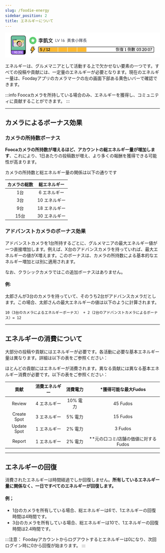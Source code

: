 ```yaml
---
slug: /foodie-energy
sidebar_position: 2
title: エネルギーについて
---
```


![Energy bar](../energybar.jpg)

エネルギーは、グルメマニアとして活動する上で欠かせない要素の一つです。すべての投稿や貢献には、一定量のエネルギーが必要となります。現在のエネルギー量は、Foodayアプリのカメラマークの左の画面下部ある黄色いバーで確認できます。

:::info
Foocaカメラを所持している場合のみ、エネルギーを獲得し、コミュニティに貢献することができます。
:::

***

## カメラによるボーナス効果

### カメラの所持数ボーナス

**Foocaカメラの所持数が増えるほど、アカウントの総エネルギー量が増加します**、これにより、1日あたりの投稿数が増え、より多くの報酬を獲得できる可能性が高まります。

カメラの所持数と総エネルギー量の関係は以下の通りです

| カメラの総数  | 総エネルギー  | 
|:---:|:---:|
| 1台 | 6 エネルギー |
| 3台 | 10 エネルギー  | 
| 9台 | 18 エネルギー | 
| 15台 | 30 エネルギー | 

### アドバンストカメラのボーナス効果

アドバンストカメラを1台所持するごとに、グルメマニアの最大エネルギー値が一つ直接増加します。例えば、X台のアドバンスカメラを持っていれば、最大エネルギーの値がX増えます。このボーナスは、カメラの所持数による基本的なエネルギー増加とは別に適用されます。

なお、クラシックカメラではこの追加ボーナスはありません。
 

#### 例:

太郎さんが3台のカメラを持っていて、そのうち2台がアドバンスカメラだとします。この場合、太郎さんの最大エネルギーの値は以下のように計算されます。

```
10（3台のカメラによるエネルギーボーナス） + 2（2台のアドバンストカメラによるボーナス）= 12
```

***

## エネルギーの消費について

大部分の投稿や貢献にはエネルギーが必要です。各活動に必要な基本エネルギー量は異なります。詳細は以下の表をご参照ください：

ほとんどの貢献にはエネルギーが消費されます。異なる貢献には異なる基本エネルギー消費が必要です。以下の表をご参照ください：

| 貢献  | 消費エネルギー   | 消費電力     | *獲得可能な最大Fudos  |
|:---:        | :---:        |:---:       | :---:       |
| Review      | 4 エネルギー  | 10% 電力  | 45 Fudos    |
| Create Spot | 3 エネルギー  | 5% 電力   | 15 Fudos   |
| Update Spot | 1 エネルギー  | 2% 電力   | 3 Fudos    |
| Report      | 1 エネルギー  | 2% 電力   | **元の口コミ/店舗の価値に対するFudos     |

***

## エネルギーの回復

消費されたエネルギーは時間経過でしか回復しません。**所有しているエネルギー量に関係なく、一日ですべてのエネルギーが回復します。**

#### 例；

* 1台のカメラを所有している場合、総エネルギーは6で、1エネルギーの回復時間は4時間です。
* 3台のカメラを所有している場合、総エネルギーは10で、1エネルギーの回復時間は2.4時間です。


:::注意：
Foodayアカウントからログアウトするとエネルギーは0になり、次回ログイン時に0から回復が始まります。
:::